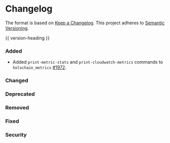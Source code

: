 # Changelog
The format is based on [Keep a Changelog](https://keepachangelog.com/en/1.0.0/).
This project adheres to [Semantic Versioning](https://semver.org/spec/v2.0.0.html).

{{ version-heading }}

### Added

- Added `print-metric-stats` and `print-cloudwatch-metrics` commands to `holochain_metrics` [#1972](https://github.com/holochain/holochain-rust/pull/1972).

### Changed

### Deprecated

### Removed

### Fixed

### Security

